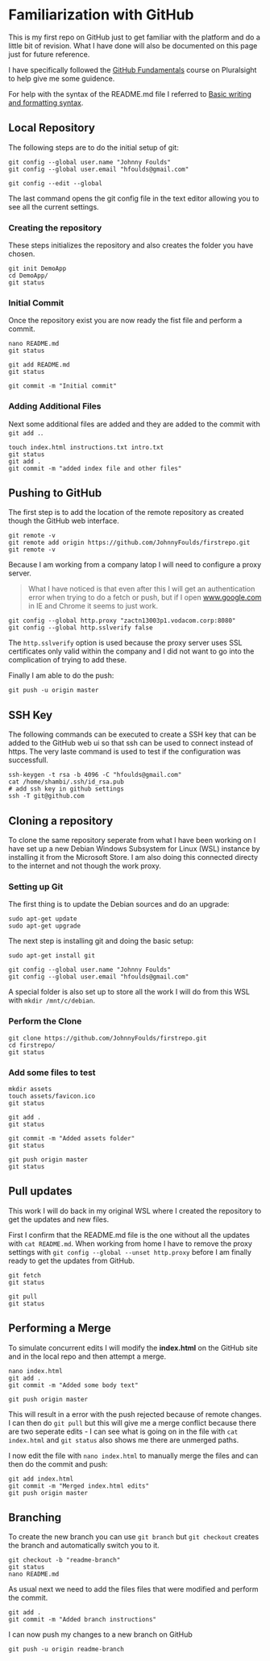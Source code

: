 # Familiarization with GitHub

This is my first repo on GitHub just to get familiar with the platform and do a little bit of revision. What I have done will also be documented on this page just for future reference.

I have specifically followed the [GitHub Fundamentals](https://app.pluralsight.com/library/courses/github-fundamentals) course on Pluralsight to help give me some guidence.

For help with the syntax of the README.md file I referred to [Basic writing and formatting syntax](https://help.github.com/en/articles/basic-writing-and-formatting-syntax).

## Local Repository
The following steps are to do the initial setup of git:
```
git config --global user.name "Johnny Foulds"
git config --global user.email "hfoulds@gmail.com"

git config --edit --global
```

The last command opens the git config file in the text editor allowing you to see all the current settings.

### Creating the repository
These steps initializes the repository and also creates the folder you have chosen.
```
git init DemoApp
cd DemoApp/
git status
```

### Initial Commit
Once the repository exist you are now ready the fist file and perform a commit.
```
nano README.md
git status

git add README.md
git status

git commit -m "Initial commit"
```

### Adding Additional Files
Next some additional files are added and they are added to the commit with `git add .`.
```
touch index.html instructions.txt intro.txt
git status 
git add .
git commit -m "added index file and other files"
```

## Pushing to GitHub
The first step is to add the location of the remote repository as created though the GitHub web interface.
```
git remote -v
git remote add origin https://github.com/JohnnyFoulds/firstrepo.git
git remote -v
```

Because I am working from a company latop I will need to configure a proxy server.
> What I have noticed is that even after this I will get an authentication error when trying to do a fetch or push, but if I open www.google.com in IE and Chrome it seems to just work.
```
git config --global http.proxy "zactn13003p1.vodacom.corp:8080"
git config --global http.sslverify false
```

The `http.sslverify` option is used because the proxy server uses SSL certificates only valid within the company and I did not want to go into the complication of trying to add these.

Finally I am able to do the push:
```
git push -u origin master
```

## SSH Key
The following commands can be executed to create a SSH key that can be added to the GitHub web ui so that ssh can be used to connect instead of https. The very laste command is used to test if the configuration was successfull.
```
ssh-keygen -t rsa -b 4096 -C "hfoulds@gmail.com"
cat /home/shambi/.ssh/id_rsa.pub
# add ssh key in github settings
ssh -T git@github.com
```

## Cloning a repository
To clone the same repository seperate from what I have been working on I have set up a new Debian Windows Subsystem for Linux (WSL) instance by installing it from the Microsoft Store. I am also doing this connected directy to the internet and not though the work proxy.

### Setting up Git
The first thing is to update the Debian sources and do an upgrade:
```
sudo apt-get update
sudo apt-get upgrade
```

The next step is installing git and doing the basic setup:
```
sudo apt-get install git

git config --global user.name "Johnny Foulds"
git config --global user.email "hfoulds@gmail.com"
```

A special folder is also set up to store all the work I will do from this WSL with `mkdir /mnt/c/debian`.

### Perform the Clone
```
git clone https://github.com/JohnnyFoulds/firstrepo.git
cd firstrepo/
git status
```

### Add some files to test
```
mkdir assets
touch assets/favicon.ico
git status

git add .
git status

git commit -m "Added assets folder"
git status

git push origin master
git status
```

## Pull updates
This work I will do back in my original WSL where I created the repository to get the updates and new files.

First I confirm that the README.md file is the one without all the updates with `cat README.md`.  When working from home I have to remove the proxy settings with `git config --global --unset http.proxy` before I am finally ready to get the updates from GitHub.

```
git fetch
git status

git pull
git status
```

## Performing a Merge
To simulate concurrent edits I will modify the __index.html__ on the GitHub site and in the local repo and then attempt a merge.

```
nano index.html
git add .
git commit -m "Added some body text"

git push origin master
```

This will result in a error with the push rejected because of remote changes. I can then do `git pull` but this will give me a merge conflict because there are two seperate edits - I can see what is going on in the file with `cat index.html` and `git status` also shows me there are unmerged paths.

I now edit the file with `nano index.html` to manually merge the files and can then do the commit and push:
```
git add index.html
git commit -m "Merged index.html edits"
git push origin master
```

## Branching
To create the new branch you can use `git branch` but `git checkout` creates the branch and automatically switch you to it.

```
git checkout -b "readme-branch"
git status
nano README.md
```

As usual next we need to add the files files that were modified and perform the commit.

```
git add .
git commit -m "Added branch instructions"
```

I can now push my changes to a new branch on GitHub
```
git push -u origin readme-branch
```
